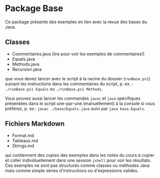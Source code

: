 # Package Base

Ce package présente des exemples en lien avec la revue des bases du Java.

## Classes

* Commentaires.java (lire pour voir les exemples de commentaires!)
* Equals.java
* Methods.java
* Recursion.java

que vous devez lancer avec le script à la racine du dossier (`runBase.ps1`) suivant les instructions dans les commentaires du script, p. ex. : `./runBase.ps1 Equals` ou `./runBase.ps1 Methods`. 

Vous pouvez aussi lancer les commandes `javac` et `java` spécifiques présentées dans le script une-par-une (manuellement) à la console si vous préférez, p. ex.: `javac ./base/Equals.java` suivi par `java base.Equals`.

## Fichiers Markdown

* Format.md
* Tableaux.md
* Strings.md

qui contiennent des copies des exemples dans les notes du cours à copier et coller individuellement dans une session `jshell` pour voir les résultats. Ces exemples ne sont pas structurés comme classes ou méthodes Java mais comme simple séries d'instructions ou d'expressions valides.
